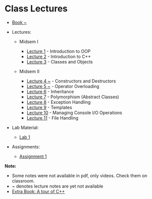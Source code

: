 # Class Lectures

- [Book ~][BookLink]  
- Lectures:  

    - Midsem I
        - [Lecture 1][L1] - Introduction to OOP
        - [Lecture 2][L2] - Introduction to C++
        - [Lecture 3][L3] - Classes and Objects

    - Midsem II
        - [Lecture 4 ~][L4] - Constructors and Destructors
        - [Lecture 5 ~][L5] - Operator Overloading
        - [Lecture 6][L6] - Inheritance
        - [Lecture 7][L7] - Polymorphism (Abstract Classes)
        - [Lecture 8][L8] - Exception Handling
        - [Lecture 9][L9] - Templates
        - [Lecture 10][L10] - Managing Console I/O Operations
        - [Lecture 11][L11] - File Handling

- Lab Material:
    - [Lab 1][Lab1]

- Assignments: 
    - [Assignment 1][As1]

**Note:**  
- Some notes were not available in pdf, only videos. Check them on classroom.
- ~ denotes lecture notes are yet not available  
- [Extra Book: A tour of C++][BookLink]  

[BookLink]: https://docs.google.com/viewer?url=https://raw.githubusercontent.com/RaviRahar/Notes/master/ObjectOrientedProgramming/ATourOfCpp.pdf

[L1]: https://docs.google.com/viewer?url=https://raw.githubusercontent.com/RaviRahar/Notes/master/ObjectOrientedProgramming/L1.pdf
[L2]: https://docs.google.com/viewer?url=https://raw.githubusercontent.com/RaviRahar/Notes/master/ObjectOrientedProgramming/L2.pdf
[L3]: https://docs.google.com/viewer?url=https://raw.githubusercontent.com/RaviRahar/Notes/master/ObjectOrientedProgramming/L3.pdf
[L4]: https://docs.google.com/viewer?url=https://raw.githubusercontent.com/RaviRahar/Notes/master/ObjectOrientedProgramming/L4.pdf
[L5]: https://docs.google.com/viewer?url=https://raw.githubusercontent.com/RaviRahar/Notes/master/ObjectOrientedProgramming/L5.pdf
[L6]: https://docs.google.com/viewer?url=https://raw.githubusercontent.com/RaviRahar/Notes/master/ObjectOrientedProgramming/L6.pdf
[L7]: https://docs.google.com/viewer?url=https://raw.githubusercontent.com/RaviRahar/Notes/master/ObjectOrientedProgramming/L7.pdf
[L8]: https://docs.google.com/viewer?url=https://raw.githubusercontent.com/RaviRahar/Notes/master/ObjectOrientedProgramming/L8.pdf
[L9]: https://docs.google.com/viewer?url=https://raw.githubusercontent.com/RaviRahar/Notes/master/ObjectOrientedProgramming/L9.pdf
[L10]: https://docs.google.com/viewer?url=https://raw.githubusercontent.com/RaviRahar/Notes/master/ObjectOrientedProgramming/L10.pdf
[L11]: https://docs.google.com/viewer?url=https://raw.githubusercontent.com/RaviRahar/Notes/master/ObjectOrientedProgramming/L11.pdf

[Lab1]: https://docs.google.com/viewer?url=https://raw.githubusercontent.com/RaviRahar/Notes/master/ObjectOrientedProgramming/Lab1.pdf
[As1]: https://docs.google.com/viewer?url=https://raw.githubusercontent.com/RaviRahar/Notes/master/ObjectOrientedProgramming/As1.pdf
